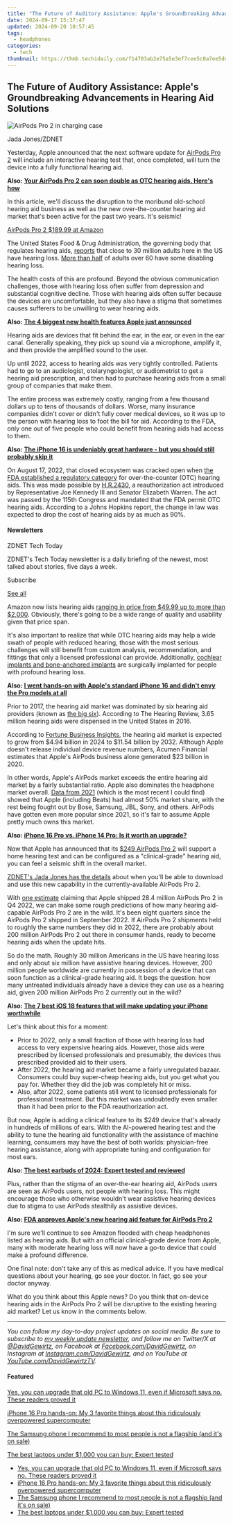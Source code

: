 ```yaml
---
title: "The Future of Auditory Assistance: Apple's Groundbreaking Advancements in Hearing Aid Solutions"
date: 2024-09-17 15:37:47
updated: 2024-09-20 10:57:45
tags:
  - headphones
categories:
  - tech
thumbnail: https://thmb.techidaily.com/f14703ab2e75a5e3ef7cee5c0a7ee5ddd2895b6cfd7b5126052dee0bd06c1845.jpg
---
```


## The Future of Auditory Assistance: Apple's Groundbreaking Advancements in Hearing Aid Solutions

![AirPods Pro 2 in charging case](https://www.zdnet.com/a/img/resize/506ee2fc4e7b62de346039393b3bcb75600289a7/2024/09/10/a5ba675f-3a19-4397-90b8-ebf67e697b4d/pro2-1.jpg?auto=webp&width=1280)

Jada Jones/ZDNET

Yesterday, Apple announced that the next software update for [AirPods Pro 2](https://buy.geni.us/Proxy.ashx?TSID=368250&GR%5FURL=https%3A%2F%2Fwww.amazon.com%2FApple-Generation-Cancelling-Transparency-Personalized%2Fdp%2FB0D1XD1ZV3%2F%3Ftag%3Dzd-buy-button-20%26ascsubtag%3D%5F%5FCOM%5FCLICK%5FID%5F%5F%7C083e352c-c00b-4096-84ae-1e09a6d009c9%7Cdtp&dtb=1) will include an interactive hearing test that, once completed, will turn the device into a fully functional hearing aid. 

**Also: [Your AirPods Pro 2 can soon double as OTC hearing aids. Here's how](https://www.zdnet.com/article/your-airpods-pro-2-can-soon-double-as-over-the-counter-hearing-aids-heres-how/)**

In this article, we'll discuss the disruption to the moribund old-school hearing aid business as well as the new over-the-counter hearing aid market that's been active for the past two years. It's seismic!

[AirPods Pro 2 $189.99 at Amazon](https://buy.geni.us/Proxy.ashx?TSID=368250&GR%5FURL=https%3A%2F%2Fwww.amazon.com%2Fdp%2FB0D1XD1ZV3%2Fref%3Dasc%5Fdf%5FB0D1XD1ZV31726311600000%3Fcreative%3D395261%26creativeASIN%3DB0D1XD1ZV3%26linkCode%3Dasn%26tag%3Dzd-buy-button-20%26ascsubtag%3D%5F%5FCOM%5FCLICK%5FID%5F%5F%7C083e352c-c00b-4096-84ae-1e09a6d009c9%7Cdtp&dtb=1)

The United States Food & Drug Administration, the governing body that regulates hearing aids, [reports](https://www.fda.gov/medical-devices/hearing-aids/otc-hearing-aids-what-you-should-know) that close to 30 million adults here in the US have hearing loss. [More than half](https://www.nidcd.nih.gov/health/statistics/quick-statistics-hearing) of adults over 60 have some disabling hearing loss.

The health costs of this are profound. Beyond the obvious communication challenges, those with hearing loss often suffer from depression and substantial cognitive decline. Those with hearing aids often suffer because the devices are uncomfortable, but they also have a stigma that sometimes causes sufferers to be unwilling to wear hearing aids.

**Also: [The 4 biggest new health features Apple just announced](https://www.zdnet.com/article/the-4-biggest-new-health-features-apple-just-announced/)**

Hearing aids are devices that fit behind the ear, in the ear, or even in the ear canal. Generally speaking, they pick up sound via a microphone, amplify it, and then provide the amplified sound to the user. 

Up until 2022, access to hearing aids was very tightly controlled. Patients had to go to an audiologist, otolaryngologist, or audiometrist to get a hearing aid prescription, and then had to purchase hearing aids from a small group of companies that make them. 

The entire process was extremely costly, ranging from a few thousand dollars up to tens of thousands of dollars. Worse, many insurance companies didn't cover or didn't fully cover medical devices, so it was up to the person with hearing loss to foot the bill for aid. According to the FDA, only one out of five people who could benefit from hearing aids had access to them.

**Also: [The iPhone 16 is undeniably great hardware - but you should still probably skip it](https://www.zdnet.com/article/the-iphone-16-is-undeniably-great-hardware-but-you-should-still-probably-skip-it/)**

On August 17, 2022, that closed ecosystem was cracked open when [the FDA established a regulatory category](https://www.federalregister.gov/documents/2022/08/17/2022-17230/medical-devices-ear-nose-and-throat-devices-establishing-over-the-counter-hearing-aids) for over-the-counter (OTC) hearing aids. This was made possible by [H.R.2430](https://www.congress.gov/bill/115th-congress/house-bill/2430/text), a reauthorization act introduced by Representative Joe Kennedy III and Senator Elizabeth Warren. The act was passed by the 115th Congress and mandated that the FDA permit OTC hearing aids. According to a Johns Hopkins report, the change in law was expected to drop the cost of hearing aids by as much as 90%. 

#### Newsletters

ZDNET Tech Today

ZDNET's Tech Today newsletter is a daily briefing of the newest, most talked about stories, five days a week.

 Subscribe

[See all](https://www.zdnet.com/newsletters/)

Amazon now lists hearing aids [ranging in price from $49.99 up to more than $2,000](https://buy.geni.us/Proxy.ashx?TSID=368250&GR%5FURL=https%3A%2F%2Fwww.amazon.com%2Fs%3Fk%3Dhearing%2Baids%2Bfor%2Bseniors%2Bamazon%26tag%3Dzd-buy-button-20%26ascsubtag%3D%5F%5FCOM%5FCLICK%5FID%5F%5F%7C083e352c-c00b-4096-84ae-1e09a6d009c9%7Cdtp&dtb=1). Obviously, there's going to be a wide range of quality and usability given that price span.

It's also important to realize that while OTC hearing aids may help a wide swath of people with reduced hearing, those with the most serious challenges will still benefit from custom analysis, recommendation, and fittings that only a licensed professional can provide. Additionally, [cochlear implants and bone-anchored implants](https://www.medicalnewstoday.com/articles/bone-anchored-hearing-aid-vs-cochlear-implant#bah-as#link={) are surgically implanted for people with profound hearing loss. 

**Also: [I went hands-on with Apple's standard iPhone 16 and didn't envy the Pro models at all](https://www.zdnet.com/article/i-went-hands-on-with-apples-standard-iphone-16-and-didnt-envy-the-pro-models-at-all/)**

Prior to 2017, the hearing aid market was dominated by six hearing aid providers (known as [the big six](https://www.hearinglossjournal.com/the-big-six-hearing-aid-companies/)). According to The Hearing Review, 3.65 million hearing aids were dispensed in the United States in 2016\. 

According to [Fortune Business Insights](https://www.fortunebusinessinsights.com/u-s-hearing-aids-market-105653), the hearing aid market is expected to grow from $4.94 billion in 2024 to $11.54 billion by 2032\. Although Apple doesn't release individual device revenue numbers, Acumen Financial estimates that Apple's AirPods business alone generated $23 billion in 2020\. 

In other words, Apple's AirPods market exceeds the entire hearing aid market by a fairly substantial ratio. Apple also dominates the headphone market overall. [Data from 2021](https://www.statista.com/chart/26791/most-popular-headphone-brands-in-the-us/) (which is the most recent I could find) showed that Apple (including Beats) had almost 50% market share, with the rest being fought out by Bose, Samsung, JBL, Sony, and others. AirPods have gotten even more popular since 2021, so it's fair to assume Apple pretty much owns this market. 

**Also: [iPhone 16 Pro vs. iPhone 14 Pro: Is it worth an upgrade?](https://www.zdnet.com/article/iphone-16-pro-vs-iphone-14-pro-is-it-worth-an-upgrade/)**

Now that Apple has announced that its [$249 AirPods Pro 2](https://buy.geni.us/Proxy.ashx?TSID=368250&GR%5FURL=https%3A%2F%2Fwww.amazon.com%2FApple-Generation-Cancelling-Transparency-Personalized%2Fdp%2FB0D1XD1ZV3%2F%3Ftag%3Dzd-buy-button-20%26ascsubtag%3D%5F%5FCOM%5FCLICK%5FID%5F%5F%7C083e352c-c00b-4096-84ae-1e09a6d009c9%7Cdtp&dtb=1) will support a home hearing test and can be configured as a "clinical-grade" hearing aid, you can feel a seismic shift in the overall market.

[ZDNET's Jada Jones has the details](https://www.zdnet.com/article/your-airpods-pro-2-can-soon-double-as-over-the-counter-hearing-aids-heres-how/) about when you'll be able to download and use this new capability in the currently-available AirPods Pro 2\. 

With [one estimate](https://canalys.com/newsroom/worldwide-tws-shipments-Q4-2022) claiming that Apple shipped 28.4 million AirPods Pro 2 in Q4 2022, we can make some rough predictions of how many hearing aid-capable AirPods Pro 2 are in the wild. It's been eight quarters since the AirPods Pro 2 shipped in September 2022\. If AirPods Pro 2 shipments held to roughly the same numbers they did in 2022, there are probably about 200 million AirPods Pro 2 out there in consumer hands, ready to become hearing aids when the update hits. 

So do the math. Roughly 30 million Americans in the US have hearing loss and only about six million have assistive hearing devices. However, 200 million people worldwide are currently in possession of a device that can soon function as a clinical-grade hearing aid. It begs the question: how many untreated individuals already have a device they can use as a hearing aid, given 200 million AirPods Pro 2 currently out in the wild? 

**Also: [The 7 best iOS 18 features that will make updating your iPhone worthwhile](https://www.zdnet.com/article/the-7-best-ios-18-features-that-will-make-updating-your-iphone-worthwhile/)**

Let's think about this for a moment: 

* Prior to 2022, only a small fraction of those with hearing loss had access to very expensive hearing aids. However, those aids were prescribed by licensed professionals and presumably, the devices thus prescribed provided aid to their users.
* After 2022, the hearing aid market became a fairly unregulated bazaar. Consumers could buy super-cheap hearing aids, but you get what you pay for. Whether they did the job was completely hit or miss.
* Also, after 2022, some patients still went to licensed professionals for professional treatment. But this market was undoubtedly even smaller than it had been prior to the FDA reauthorization act.

But now, Apple is adding a clinical feature to its $249 device that's already in hundreds of millions of ears. With the AI-powered hearing test and the ability to tune the hearing aid functionality with the assistance of machine learning, consumers may have the best of both worlds: physician-free hearing assistance, along with appropriate tuning and configuration for most ears. 

**Also: [The best earbuds of 2024: Expert tested and reviewed](https://www.zdnet.com/article/best-earbuds/)**

Plus, rather than the stigma of an over-the-ear hearing aid, AirPods users are seen as AirPods users, not people with hearing loss. This might encourage those who otherwise wouldn't wear assistive hearing devices due to stigma to use AirPods stealthily as assistive devices.

**Also: [FDA approves Apple's new hearing aid feature for AirPods Pro 2](https://www.zdnet.com/article/fda-approves-apples-new-hearing-aid-feature-for-airpods-pro-2/)**

I'm sure we'll continue to see Amazon flooded with cheap headphones listed as hearing aids. But with an official clinical-grade device from Apple, many with moderate hearing loss will now have a go-to device that could make a profound difference. 

One final note: don't take any of this as medical advice. If you have medical questions about your hearing, go see your doctor. In fact, go see your doctor anyway. 

What do you think about this Apple news? Do you think that on-device hearing aids in the AirPods Pro 2 will be disruptive to the existing hearing aid market? Let us know in the comments below.

---

_You can follow my day-to-day project updates on social media. Be sure to subscribe to [my weekly update newsletter](https://advancedgeekery.substack.com/), and follow me on Twitter/X at [@DavidGewirtz](https://twitter.com/davidgewirtz), on Facebook at [Facebook.com/DavidGewirtz](https://www.facebook.com/davidgewirtz), on Instagram at [Instagram.com/DavidGewirtz](https://www.instagram.com/DavidGewirtz/), and on YouTube at [YouTube.com/DavidGewirtzTV](https://www.youtube.com/user/DavidGewirtzTV)._

#### Featured

[Yes, you can upgrade that old PC to Windows 11, even if Microsoft says no. These readers proved it](https://www.zdnet.com/article/yes-you-can-upgrade-that-old-pc-to-windows-11-even-if-microsoft-says-no-these-readers-proved-it/ "Yes, you can upgrade that old PC to Windows 11, even if Microsoft says no. These readers proved it")

[iPhone 16 Pro hands-on: My 3 favorite things about this ridiculously overpowered supercomputer](https://www.zdnet.com/article/i-went-hands-on-with-iphone-16-pro-my-3-favorite-features-of-apples-pocket-supercomputer/ "iPhone 16 Pro hands-on: My 3 favorite things about this ridiculously overpowered supercomputer")

[The Samsung phone I recommend to most people is not a flagship (and it's on sale)](https://www.zdnet.com/article/the-samsung-phone-i-recommend-to-most-people-is-not-a-flagship-and-its-on-sale/ "The Samsung phone I recommend to most people is not a flagship (and it's on sale)")

[The best laptops under $1,000 you can buy: Expert tested](https://www.zdnet.com/article/best-laptop-under-1000/ "The best laptops under $1,000 you can buy: Expert tested")

* [Yes, you can upgrade that old PC to Windows 11, even if Microsoft says no. These readers proved it](https://www.zdnet.com/article/yes-you-can-upgrade-that-old-pc-to-windows-11-even-if-microsoft-says-no-these-readers-proved-it/ "Yes, you can upgrade that old PC to Windows 11, even if Microsoft says no. These readers proved it")
* [iPhone 16 Pro hands-on: My 3 favorite things about this ridiculously overpowered supercomputer](https://www.zdnet.com/article/i-went-hands-on-with-iphone-16-pro-my-3-favorite-features-of-apples-pocket-supercomputer/ "iPhone 16 Pro hands-on: My 3 favorite things about this ridiculously overpowered supercomputer")
* [The Samsung phone I recommend to most people is not a flagship (and it's on sale)](https://www.zdnet.com/article/the-samsung-phone-i-recommend-to-most-people-is-not-a-flagship-and-its-on-sale/ "The Samsung phone I recommend to most people is not a flagship (and it's on sale)")
* [The best laptops under $1,000 you can buy: Expert tested](https://www.zdnet.com/article/best-laptop-under-1000/ "The best laptops under $1,000 you can buy: Expert tested")

<ins class="adsbygoogle"
     style="display:block"
     data-ad-format="autorelaxed"
     data-ad-client="ca-pub-7571918770474297"
     data-ad-slot="1223367746"></ins>



<ins class="adsbygoogle"
     style="display:block"
     data-ad-client="ca-pub-7571918770474297"
     data-ad-slot="8358498916"
     data-ad-format="auto"
     data-full-width-responsive="true"></ins>
